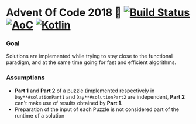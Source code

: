 # Advent Of Code 2018 🎅 [![Build Status](https://travis-ci.org/tuvior/AdventOfCode2018.svg?branch=master)](https://travis-ci.org/tuvior/AdventOfCode2018) [![AoC](https://img.shields.io/badge/AoC-2018-%230F0F23.svg)](https://adventofcode.com/) [![Kotlin](https://img.shields.io/badge/kotlin-1.3.11-%230095D5.svg?logo=kotlin)](https://kotlinlang.org/)

### Goal

Solutions are implemented while trying to stay close to the functional paradigm, and at the same time going for fast and efficient algorithms.

### Assumptions
- **Part 1** and **Part 2** of a puzzle (implemented respectively in `Day**#solutionPart1` and `Day**#solutionPart2` are independent, **Part 2** can't make use of results obtained by **Part 1**.
- Preparation of the input of each Puzzle is not considered part of the runtime of a solution
